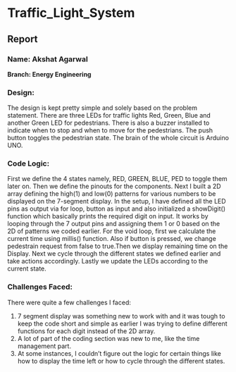 # Traffic_Light_System

## **Report**

### **Name: Akshat Agarwal**
**Branch: Energy Engineering**


### **Design:**
The design is kept pretty simple and solely based on the problem statement. There are three LEDs for traffic lights Red, Green, Blue and another Green LED for pedestrians. There is also a buzzer installed to indicate when to stop and when to move for the pedestrians. The push button toggles the pedestrian state. The brain of the whole circuit is Arduino UNO.

### **Code Logic:**
First we define the 4 states namely, RED, GREEN, BLUE, PED to toggle them later on. Then we define the pinouts for the components. Next I built a 2D array defining the high(1) and low(0) patterns for various numbers to be displayed on the 7-segment display.
In the setup, I have defined all the LED pins as output via for loop, button as input and also initialized a showDigit() function which basically prints the required digit on input. It works by looping through the 7 output pins and assigning them 1 or 0 based on the 2D of patterns we coded earlier.
For the void loop, first we calculate the current time using millis() function. Also if button is pressed, we change pedestrain request from false to true.Then we display remaining time on the Display.
Next we cycle through the different states we defined earlier and take actions accordingly.
Lastly we update the LEDs according to the current state.

### **Challenges Faced:**
There were quite a few challenges I faced:
1) 7 segment display was something new to work with and it was tough to keep the code short and simple as earlier I was trying to define different functions for each digit instead of the 2D array.
2) A lot of part of the coding section was new to me, like the time management part.
3) At some instances, I couldn’t figure out the logic for certain things like how to display the time left or how to cycle through the different states.
